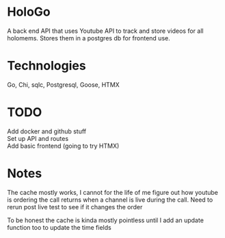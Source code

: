 # HoloGo

A back end API that uses Youtube API to track and store videos
for all holomems. Stores them in a postgres db for frontend use.

# Technologies

Go, Chi, sqlc, Postgresql, Goose, HTMX

# TODO

Add docker and github stuff  
Set up API and routes  
Add basic frontend (going to try HTMX)

# Notes

The cache mostly works, I cannot for the life of me
figure out how youtube is ordering the call returns
when a channel is live during the call. Need to rerun
post live test to see if it changes the order

To be honest the cache is kinda mostly pointless
until I add an update function too to update the
time fields
